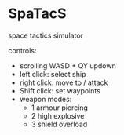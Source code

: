 # SpaTacS
space tactics simulator

controls:
  * scrolling WASD + QY updown
  * left click: select ship
  * right click: move to / attack
  * Shift click: set waypoints
  * weapon modes:
    - 1 armour piercing
    - 2 high explosive
    - 3 shield overload
